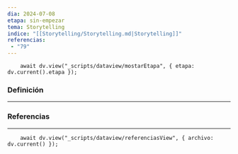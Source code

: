 ```yaml
---
dia: 2024-07-08
etapa: sin-empezar
tema: Storytelling
indice: "[[Storytelling/Storytelling.md|Storytelling]]"
referencias: 
 - "79"
---
```

```dataviewjs
	await dv.view("_scripts/dataview/mostarEtapa", { etapa: dv.current().etapa });
```
### Definición
---




### Referencias
---
```dataviewjs
	await dv.view("_scripts/dataview/referenciasView", { archivo: dv.current() });
```